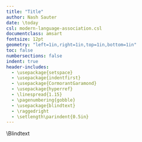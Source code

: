 ```yaml
---
title: "Title"
author: Nash Sauter
date: \today
csl: modern-language-association.csl
documentclass: amsart
fontsize: 12pt
geometry: "left=1in,right=1in,top=1in,bottom=1in"
toc: false
numbersections: false
indent: true
header-includes:
  - \usepackage{setspace}
  - \usepackage{indentfirst}
  - \usepackage{CormorantGaramond}
  - \usepackage{hyperref}
  - \linespread{1.15}
  - \pagenumbering{gobble}
  - \usepackage{blindtext}
  - \raggedright
  - \setlength\parindent{0.5in}
---
```


\Blindtext
